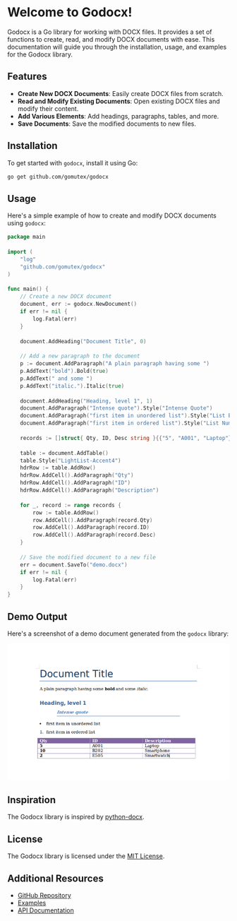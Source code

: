 # Welcome to Godocx!

Godocx is a Go library for working with DOCX files. It provides a set of functions to create, read, and modify DOCX documents with ease. This documentation will guide you through the installation, usage, and examples for the Godocx library.

## Features

- **Create New DOCX Documents**: Easily create DOCX files from scratch.
- **Read and Modify Existing Documents**: Open existing DOCX files and modify their content.
- **Add Various Elements**: Add headings, paragraphs, tables, and more.
- **Save Documents**: Save the modified documents to new files.

## Installation

To get started with `godocx`, install it using Go:

```bash
go get github.com/gomutex/godocx
```

## Usage

Here's a simple example of how to create and modify DOCX documents using `godocx`:

```go
package main

import (
    "log"
    "github.com/gomutex/godocx"
)

func main() {
    // Create a new DOCX document
    document, err := godocx.NewDocument()
    if err != nil {
        log.Fatal(err)
    }

    document.AddHeading("Document Title", 0)

    // Add a new paragraph to the document
    p := document.AddParagraph("A plain paragraph having some ")
    p.AddText("bold").Bold(true)
    p.AddText(" and some ")
    p.AddText("italic.").Italic(true)

    document.AddHeading("Heading, level 1", 1)
    document.AddParagraph("Intense quote").Style("Intense Quote")
    document.AddParagraph("first item in unordered list").Style("List Bullet")
    document.AddParagraph("first item in ordered list").Style("List Number")

    records := []struct{ Qty, ID, Desc string }{{"5", "A001", "Laptop"}, {"10", "B202", "Smartphone"}, {"2", "E505", "Smartwatch"}}

    table := document.AddTable()
    table.Style("LightList-Accent4")
    hdrRow := table.AddRow()
    hdrRow.AddCell().AddParagraph("Qty")
    hdrRow.AddCell().AddParagraph("ID")
    hdrRow.AddCell().AddParagraph("Description")

    for _, record := range records {
        row := table.AddRow()
        row.AddCell().AddParagraph(record.Qty)
        row.AddCell().AddParagraph(record.ID)
        row.AddCell().AddParagraph(record.Desc)
    }

    // Save the modified document to a new file
    err = document.SaveTo("demo.docx")
    if err != nil {
        log.Fatal(err)
    }
}
```

## Demo Output

Here's a screenshot of a demo document generated from the `godocx` library:

![Demo Screenshot](https://github.com/gomutex/godocx-examples/raw/main/demo.png)

## Inspiration

The Godocx library is inspired by [python-docx](https://github.com/python-openxml/python-docx).

## License

The Godocx library is licensed under the [MIT License](https://opensource.org/licenses/MIT).

## Additional Resources

- [GitHub Repository](https://github.com/gomutex/godocx)
- [Examples](https://github.com/gomutex/godocx-examples)
- [API Documentation](https://pkg.go.dev/github.com/gomutex/godocx)
